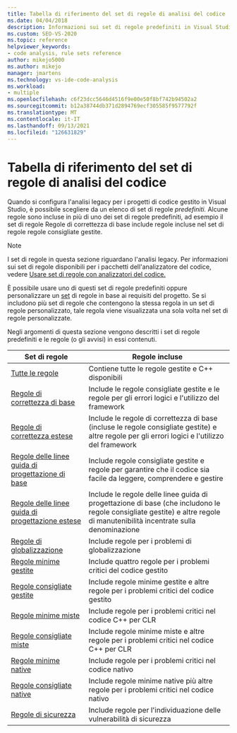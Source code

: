 ```yaml
---
title: Tabella di riferimento del set di regole di analisi del codice
ms.date: 04/04/2018
description: Informazioni sui set di regole predefiniti in Visual Studio'analisi del codice legacy. Vedere le risorse nei set di regole. Informazioni su come usare questi set nei set di regole personalizzati.
ms.custom: SEO-VS-2020
ms.topic: reference
helpviewer_keywords:
- code analysis, rule sets reference
author: mikejo5000
ms.author: mikejo
manager: jmartens
ms.technology: vs-ide-code-analysis
ms.workload:
- multiple
ms.openlocfilehash: c6f23dcc5646d4516f9e00e50f8bf742b94502a2
ms.sourcegitcommit: b12a38744db371d2894769ecf305585f9577792f
ms.translationtype: MT
ms.contentlocale: it-IT
ms.lasthandoff: 09/13/2021
ms.locfileid: "126631829"
---
```

# <a name="code-analysis-rule-set-reference"></a>Tabella di riferimento del set di regole di analisi del codice

Quando si configura l'analisi legacy per i progetti di codice gestito in Visual Studio, è possibile scegliere da un elenco di set di regole *predefiniti.* Alcune regole sono incluse in più di uno dei set di regole predefiniti, ad esempio il set di regole Regole di correttezza di base include regole incluse nel set di regole regole consigliate gestite.

> [!NOTE]
> I set di regole in questa sezione riguardano l'analisi legacy. Per informazioni sui set di regole disponibili per i pacchetti dell'analizzatore del codice, vedere [Usare set di regole con analizzatori del codice.](/dotnet/fundamentals/code-analysis/code-quality-rule-options)

È possibile usare uno di questi set di regole predefiniti oppure personalizzare un [set](../code-quality/how-to-create-a-custom-rule-set.md) di regole in base ai requisiti del progetto. Se si includono più set di regole che contengono la stessa regola in un set di regole personalizzato, tale regola viene visualizzata una sola volta nel set di regole personalizzate.

Negli argomenti di questa sezione vengono descritti i set di regole predefiniti e le regole (o gli avvisi) in essi contenuti.

| Set di regole | Regole incluse |
| - | - |
| [Tutte le regole](all-rules-rule-set.md) | Contiene tutte le regole gestite e C++ disponibili |
| [Regole di correttezza di base](basic-correctness-rules-rule-set-for-managed-code.md) | Include le regole consigliate gestite e le regole per gli errori logici e l'utilizzo del framework |
| [Regole di correttezza estese](extended-correctness-rules-rule-set-for-managed-code.md) | Include le regole di correttezza di base (incluse le regole consigliate gestite) e altre regole per gli errori logici e l'utilizzo del framework |
| [Regole delle linee guida di progettazione di base](basic-design-guideline-rules-rule-set-for-managed-code.md) | Include regole consigliate gestite e regole per garantire che il codice sia facile da leggere, comprendere e gestire |
| [Regole delle linee guida di progettazione estese](extended-design-guidelines-rules-rule-set-for-managed-code.md) | Include le regole delle linee guida di progettazione di base (che includono le regole consigliate gestite) e altre regole di manutenibilità incentrate sulla denominazione |
| [Regole di globalizzazione](globalization-rules-rule-set-for-managed-code.md) | Include regole per i problemi di globalizzazione |
| [Regole minime gestite](managed-minimum-rules-rule-set-for-managed-code.md) | Include quattro regole per i problemi critici del codice gestito |
| [Regole consigliate gestite](managed-recommended-rules-rule-set-for-managed-code.md) | Include regole minime gestite e altre regole per i problemi critici del codice gestito |
| [Regole minime miste](mixed-minimum-rules-rule-set.md) | Include regole per i problemi critici nel codice C++ per CLR |
| [Regole consigliate miste](mixed-recommended-rules-rule-set.md) | Include regole minime miste e altre regole per i problemi critici nel codice C++ per CLR |
| [Regole minime native](native-minimum-rules-rule-set.md) | Include regole per i problemi critici nel codice nativo |
| [Regole consigliate native](native-recommended-rules-rule-set.md) | Include regole minime native più altre regole per i problemi critici nel codice nativo |
| [Regole di sicurezza](security-rules-rule-set-for-managed-code.md) | Include regole per l'individuazione delle vulnerabilità di sicurezza |